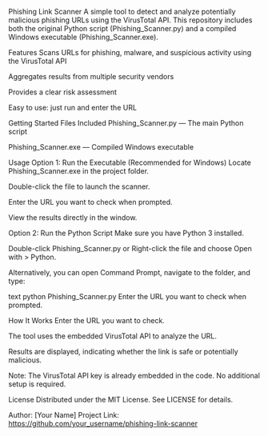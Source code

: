 Phishing Link Scanner
A simple tool to detect and analyze potentially malicious phishing URLs using the VirusTotal API. This repository includes both the original Python script (Phishing_Scanner.py) and a compiled Windows executable (Phishing_Scanner.exe).

Features
Scans URLs for phishing, malware, and suspicious activity using the VirusTotal API

Aggregates results from multiple security vendors

Provides a clear risk assessment

Easy to use: just run and enter the URL

Getting Started
Files Included
Phishing_Scanner.py — The main Python script

Phishing_Scanner.exe — Compiled Windows executable

Usage
Option 1: Run the Executable (Recommended for Windows)
Locate Phishing_Scanner.exe in the project folder.

Double-click the file to launch the scanner.

Enter the URL you want to check when prompted.

View the results directly in the window.

Option 2: Run the Python Script
Make sure you have Python 3 installed.

Double-click Phishing_Scanner.py
or
Right-click the file and choose Open with > Python.

Alternatively, you can open Command Prompt, navigate to the folder, and type:

text
python Phishing_Scanner.py
Enter the URL you want to check when prompted.

How It Works
Enter the URL you want to check.

The tool uses the embedded VirusTotal API to analyze the URL.

Results are displayed, indicating whether the link is safe or potentially malicious.

Note: The VirusTotal API key is already embedded in the code. No additional setup is required.

License
Distributed under the MIT License. See LICENSE for details.

Author: [Your Name]
Project Link: https://github.com/your_username/phishing-link-scanner
